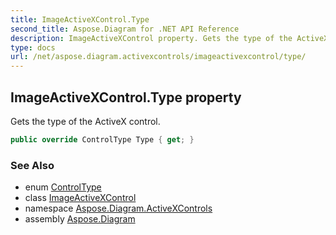 ```yaml
---
title: ImageActiveXControl.Type
second_title: Aspose.Diagram for .NET API Reference
description: ImageActiveXControl property. Gets the type of the ActiveX control
type: docs
url: /net/aspose.diagram.activexcontrols/imageactivexcontrol/type/
---
```

## ImageActiveXControl.Type property

Gets the type of the ActiveX control.

```csharp
public override ControlType Type { get; }
```

### See Also

* enum [ControlType](../../controltype/)
* class [ImageActiveXControl](../)
* namespace [Aspose.Diagram.ActiveXControls](../../imageactivexcontrol/)
* assembly [Aspose.Diagram](../../../)


